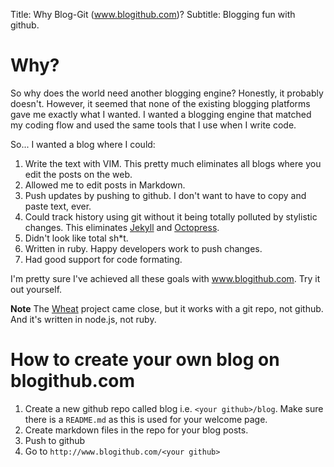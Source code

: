 Title: Why Blog-Git (www.blogithub.com)?
Subtitle: Blogging fun with github.

# Why?

So why does the world need another blogging engine? Honestly, it probably doesn't. However,
it seemed that none of the existing blogging platforms gave me exactly what I wanted. I wanted a
blogging engine that matched my coding flow and used the same tools that I use when I write code.

So... I wanted a blog where I could:

1. Write the text with VIM. This pretty much eliminates all blogs where you edit the posts on the
   web.
2. Allowed me to edit posts in Markdown.
2. Push updates by pushing to github. I don't want to have to copy and paste text, ever.
3. Could track history using git without it being totally polluted by stylistic changes. This
   eliminates [Jekyll][1] and [Octopress][2].
3. Didn't look like total sh\*t.
4. Written in ruby. Happy developers work to push changes.
5. Had good support for code formating.

I'm pretty sure I've achieved all these goals with www.blogithub.com. Try it out yourself.

**Note** The [Wheat][3] project came close, but it works with a git repo, not github. And it's
written in node.js, not ruby.

# How to create your own blog on blogithub.com

1. Create a new github repo called blog i.e. `<your github>/blog`. Make sure there is a `README.md` as this is used for your
   welcome page.
2. Create markdown files in the repo for your blog posts.
3. Push to github
4. Go to `http://www.blogithub.com/<your github>`

[1]:http://jekyllrb.com/
[2]:http://octopress.org/
[3]:https://github.com/creationix/wheat
[4]:https://github.com/bguest/blog_git
